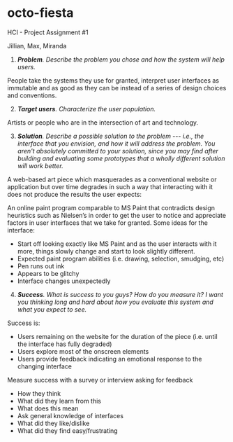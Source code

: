 # octo-fiesta
HCI - Project Assignment #1

Jillian, Max, Miranda

1. _**Problem**. Describe the problem you chose and how the system will help users._

People take the systems they use for granted, interpret user interfaces as immutable and as good as they can be instead of a series of design choices and conventions.

2. _**Target users**. Characterize the user population._

Artists or people who are in the intersection of art and technology.

3. _**Solution**. Describe a possible solution to the problem --- i.e., the interface that you envision, and how it will address the problem. You aren't absolutely committed to your solution, since you may find after building and evaluating some prototypes that a wholly different solution will work better._

A web-based art piece which masquerades as a conventional website or application but over time degrades in such a way that interacting with it does not produce the results the user expects:  

An online paint program comparable to MS Paint that contradicts design heuristics such as Nielsen’s in order to get the user to notice and appreciate factors in user interfaces that we take for granted. Some ideas for the interface:
- Start off looking exactly like MS Paint and as the user interacts with it more, things slowly change and start to look slightly different.
- Expected paint program abilities (i.e. drawing, selection, smudging, etc)
- Pen runs out ink
- Appears to be glitchy
- Interface changes unexpectedly

4. _**Success**.  What is success to you guys?  How do you measure it?  I want you thinking long and hard about how you evaluate this system and what you expect to see._

Success is: 
- Users remaining on the website for the duration of the piece (i.e. until the interface has fully degraded)
- Users explore most of the onscreen elements
- Users provide feedback indicating an emotional response to the changing interface

Measure success with a survey or interview asking for feedback
- How they think
- What did they learn from this
- What does this mean
- Ask general knowledge of interfaces
- What did they like/dislike
- What did they find easy/frustrating
